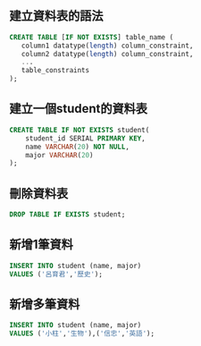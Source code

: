 ## 建立資料表的語法

```sql
CREATE TABLE [IF NOT EXISTS] table_name (
   column1 datatype(length) column_constraint,
   column2 datatype(length) column_constraint,
   ...
   table_constraints
);
```

## 建立一個student的資料表

```sql
CREATE TABLE IF NOT EXISTS student(
    student_id SERIAL PRIMARY KEY,
    name VARCHAR(20) NOT NULL,
    major VARCHAR(20)
);
```

## 刪除資料表

```sql
DROP TABLE IF EXISTS student;
```

## 新增1筆資料

```sql
INSERT INTO student (name, major)
VALUES ('呂育君','歷史');
```

## 新增多筆資料

```sql
INSERT INTO student (name, major)
VALUES ('小柱','生物'),('信忠','英語');
```